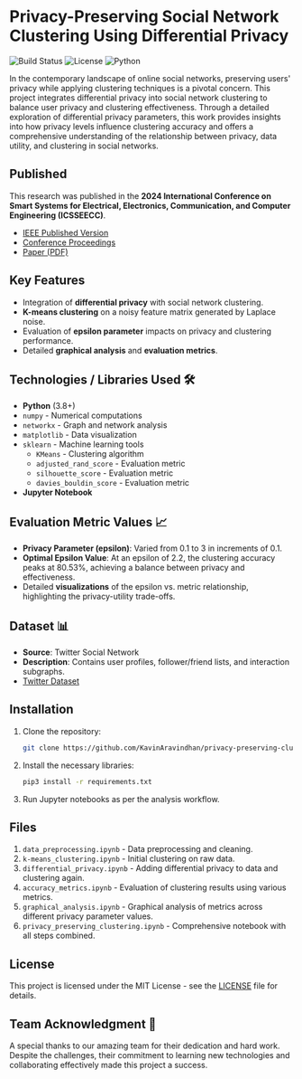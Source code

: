 # Privacy-Preserving Social Network Clustering Using Differential Privacy

![Build Status](https://img.shields.io/badge/build-stable-brightgreen)
![License](https://img.shields.io/badge/license-MIT-blue)
![Python](https://img.shields.io/badge/Python-3.0%2B-purple)

In the contemporary landscape of online social networks, preserving users' privacy while applying clustering techniques is a pivotal concern. This project integrates differential privacy into social network clustering to balance user privacy and clustering effectiveness. Through a detailed exploration of differential privacy parameters, this work provides insights into how privacy levels influence clustering accuracy and offers a comprehensive understanding of the relationship between privacy, data utility, and clustering in social networks.

## Published
This research was published in the **2024 International Conference on Smart Systems for Electrical, Electronics, Communication, and Computer Engineering (ICSSEECC)**.  
- [IEEE Published Version](https://ieeexplore.ieee.org/abstract/document/10649423)
- [Conference Proceedings](https://ieeexplore.ieee.org/xpl/conhome/10649401/proceeding)
- [Paper (PDF)](https://github.com/KavinAravindhan/Privacy-Preserving-Clustering/blob/main/paper/Privacy-Preserving_Social_Network_Clustering_Using_Differential_Privacy.pdf)

## Key Features
- Integration of **differential privacy** with social network clustering.
- **K-means clustering** on a noisy feature matrix generated by Laplace noise.
- Evaluation of **epsilon parameter** impacts on privacy and clustering performance.
- Detailed **graphical analysis** and **evaluation metrics**.

## Technologies / Libraries Used 🛠️
- **Python** (3.8+)
- `numpy` - Numerical computations
- `networkx` - Graph and network analysis
- `matplotlib` - Data visualization
- `sklearn` - Machine learning tools
  - `KMeans` - Clustering algorithm
  - `adjusted_rand_score` - Evaluation metric
  - `silhouette_score` - Evaluation metric
  - `davies_bouldin_score` - Evaluation metric
- **Jupyter Notebook**

## Evaluation Metric Values 📈
- **Privacy Parameter (epsilon)**: Varied from 0.1 to 3 in increments of 0.1.
- **Optimal Epsilon Value**: At an epsilon of 2.2, the clustering accuracy peaks at 80.53%, achieving a balance between privacy and effectiveness.
- Detailed **visualizations** of the epsilon vs. metric relationship, highlighting the privacy-utility trade-offs.

## Dataset 📊
- **Source**: Twitter Social Network
- **Description**: Contains user profiles, follower/friend lists, and interaction subgraphs.
- [Twitter Dataset](https://snap.stanford.edu/data/twitter-2010.html)

## Installation
1. Clone the repository:
   ```bash
   git clone https://github.com/KavinAravindhan/privacy-preserving-clustering.git
   ```
2. Install the necessary libraries:
   ```bash
   pip3 install -r requirements.txt
   ```
3. Run Jupyter notebooks as per the analysis workflow.

## Files
1. `data_preprocessing.ipynb` - Data preprocessing and cleaning.
2. `k-means_clustering.ipynb` - Initial clustering on raw data.
3. `differential_privacy.ipynb` - Adding differential privacy to data and clustering again.
4. `accuracy_metrics.ipynb` - Evaluation of clustering results using various metrics.
5. `graphical_analysis.ipynb` - Graphical analysis of metrics across different privacy parameter values.
6. `privacy_preserving_clustering.ipynb` - Comprehensive notebook with all steps combined.

## License
This project is licensed under the MIT License - see the [LICENSE](LICENSE) file for details.

## Team Acknowledgment 🙌

A special thanks to our amazing team for their dedication and hard work. Despite the challenges, their commitment to learning new technologies and collaborating effectively made this project a success.
